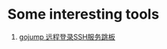 # Some interesting tools

1. [gojump 远程登录SSH服务跳板](https://github.com/midibogo/sometools/tree/master/linux:mac)

